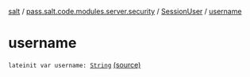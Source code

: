 [salt](../../index.md) / [pass.salt.code.modules.server.security](../index.md) / [SessionUser](index.md) / [username](./username.md)

# username

`lateinit var username: `[`String`](https://kotlinlang.org/api/latest/jvm/stdlib/kotlin/-string/index.html) [(source)](https://github.com/kurbaniec-tgm/salt/tree/master/code/modules/server/security/SessionUser.kt#L6)